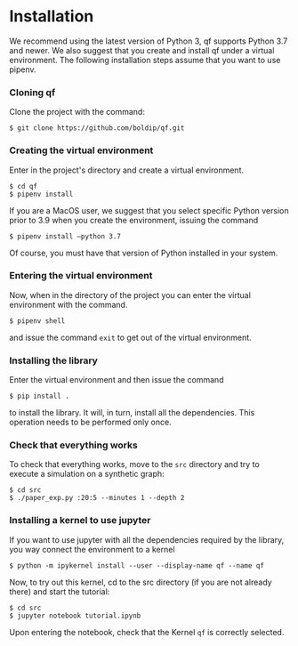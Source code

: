 # Installation

We recommend using the latest version of Python 3, qf supports Python 3.7 and newer. 
We also suggest that you create and install qf under a virtual environment. The following installation steps assume that you want to use pipenv.

### Cloning qf

Clone the project with the command:

```
$ git clone https://github.com/boldip/qf.git
```

### Creating the virtual environment

Enter in the project's directory and create a virtual environment.

```
$ cd qf
$ pipenv install
```

If you are a MacOS user, we suggest that you select specific Python version prior to 3.9 when you create the environment, issuing the command

```
$ pipenv install —python 3.7
```

Of course, you must have that version of Python installed in your system.

### Entering the virtual environment

Now, when in the directory of the project you can enter the virtual environment with the command.

```
$ pipenv shell
```

and issue the command `exit` to get out of the virtual environment.

### Installing the library

Enter the virtual environment and then issue the command

```
$ pip install .
```

to install the library. It will, in turn, install all the dependencies. This operation needs to be performed only once.

### Check that everything works

To check that everything works, move to the `src` directory and try to execute a simulation on a synthetic graph:

```
$ cd src
$ ./paper_exp.py :20:5 --minutes 1 --depth 2
```

### Installing a kernel to use jupyter

If you want to use jupyter with all the dependencies required by the library, you way connect the environment to a kernel

```
$ python -m ipykernel install --user --display-name qf --name qf
```

Now, to try out this kernel, cd to the src directory (if you are not already there) and
start the tutorial:

```
$ cd src
$ jupyter notebook tutorial.ipynb
```

Upon entering the notebook, check that the Kernel `qf` is correctly selected.
